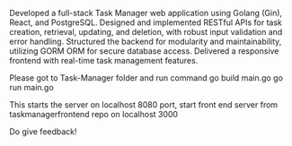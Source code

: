 Developed a full-stack Task Manager web application using Golang (Gin), React, and PostgreSQL. Designed and implemented RESTful APIs for task creation, retrieval, updating, and deletion, with robust input validation and error handling. Structured the backend for modularity and maintainability, utilizing GORM ORM for secure database access. Delivered a responsive frontend with real-time task management features.



Please got to Task-Manager folder and run command 
go build main.go
go run main.go

This starts the server on localhost 8080 port, start front end server from taskmanagerfrontend repo on localhost 3000 

Do give feedback!
